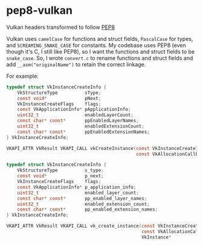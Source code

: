 # pep8-vulkan
Vulkan headers transformed to follow [PEP8](https://www.python.org/dev/peps/pep-0008/)

Vulkan uses `camelCase` for functions and struct fields, `PascalCase` for types,
and `SCREAMING_SNAKE_CASE` for constants. My codebase uses PEP8 (even though it's C, I still like
PEP8), so I want the functions and struct fields to be `snake_case`. So, I wrote `convert.c`
to rename functions and struct fields and add `__asm("originalName")` to retain
the correct linkage.

For example:

```c
typedef struct VkInstanceCreateInfo {
    VkStructureType          sType;
    const void*              pNext;
    VkInstanceCreateFlags    flags;
    const VkApplicationInfo* pApplicationInfo;
    uint32_t                 enabledLayerCount;
    const char* const*       ppEnabledLayerNames;
    uint32_t                 enabledExtensionCount;
    const char* const*       ppEnabledExtensionNames;
} VkInstanceCreateInfo;

VKAPI_ATTR VkResult VKAPI_CALL vkCreateInstance(const VkInstanceCreateInfo*  pCreateInfo,
                                                const VkAllocationCallbacks* pAllocator, VkInstance* pInstance);

```

```c
typedef struct VkInstanceCreateInfo {
    VkStructureType          s_type;
    const void*              p_next;
    VkInstanceCreateFlags    flags;
    const VkApplicationInfo* p_application_info;
    uint32_t                 enabled_layer_count;
    const char* const*       pp_enabled_layer_names;
    uint32_t                 enabled_extension_count;
    const char* const*       pp_enabled_extension_names;
} VkInstanceCreateInfo;

VKAPI_ATTR VkResult VKAPI_CALL vk_create_instance(const VkInstanceCreateInfo*  p_create_info,
                                                  const VkAllocationCallbacks* p_allocator,
                                                  VkInstance*                  p_instance) __asm("vkCreateInstance");
```
